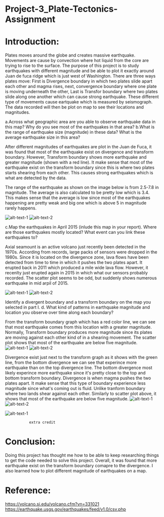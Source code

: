 # Project-3_Plate-Tectonics-Assignment

 #   Introduction:
 Plates moves around the globe and creates massive earthquake. Movements are cause by convection where hot liquid from the core are trying to rise to the surface. The purpose of this project is to study earthquakes with different magnitude and be able to plot it exactly around Juan de fuca ridge which is just west of Washington. There are three ways plates move: First is Divergence boundary in which two plates slide apart each other and magma rises, next, convergence boundary where one plate is moving underneath the other, Last is Transfor boundary where two plates slide along one another which can cause strong earthquake. These different type of movements cause eartquake which is measured by seismograph. The data recorded will then be plot on map to see their locations and magnitudes.



a.Across what geographic area are you able to observe earthquake data in this map? Why do you see most of the earthquakes in that area?
b.What is the range of earthquake size (magnitude) in these data? What is the average earthquake size in this area?

After different magnitudes of earthquakes are plot in the Juan de Fuca, it was found that most of the earthquake exist on divergence and transform boundary. However, Transform boundary shows more earthquake and greater magnitude (shown with a red line). It make sense that most of the earthquake exist on the transform boundary since this is where two plates starts shearing from each other. This causes strong earthquakes which is what are detected by the data. 

The range of the earthquake as shown on the image below is from 2.5-7.8 in magnitude. The average is also calculated to be pretty low which is 3.4. This makes sense that the average is low since most of the earthquakes happening are pretty weak and big one which is above 5 in magnitude rarely happens.

![alt-text-1](https://github.com/aldrinfaylona/Project-3_Plate-Tectonics-Assignment/blob/master/Project%203-Plate%20Tectonics/MAP%20Earthquake%20magnitude%202010-2020.PNG) ![alt-text-2](https://github.com/aldrinfaylona/Project-3_Plate-Tectonics-Assignment/blob/master/Project%203-Plate%20Tectonics/range%20Earthquake%20magnitude%202010-2020%20Scatterplot.png)





c.Map the earthquakes in April 2015 (inlude this map in your report). Where are those earthquakes mostly located? What event can you link these earthquakes to?

Axial seamount is an active volcano just recently been detected in the 1970s. According from records, large packs of sensors were dropped in the 1980s. Since it is located on the divergence zone, lava flows have been detected from time to time in which it pushes the two plates apart. It erupted back in 2011 which produced a mile wide lava flow. However, it recenlty just erupted again in 2015 in which what our sensors probably recorded. The scatter plot seems to be odd, but suddenly shows numerous earthquake in mid arpil of 2015. 

![alt-text-1](https://github.com/aldrinfaylona/Project-3_Plate-Tectonics-Assignment/blob/master/Project%203-Plate%20Tectonics/MAP2%20Earthquake%202015.PNG) ![alt-text-2](https://github.com/aldrinfaylona/Project-3_Plate-Tectonics-Assignment/blob/master/Project%203-Plate%20Tectonics/Earthquake%202015.PNG)



Identify a divergent boundary and a transform boundary on the map you selected in part I.
d. What kind of patterns in earthquake magnitude and location you observe over time along each boundary?

From the transform boundary graph which has a red color line, we can see that most earthquake comes from this location with a greater magnitude. Normally, Transform boundary produces more magnitude since its plates are moving against each other kind of in a shearing movement. The scatter plot shows that most of the earthquake are below five magnitude.
![alt-text-1](https://github.com/aldrinfaylona/Project-3_Plate-Tectonics-Assignment/blob/master/Project%203-Plate%20Tectonics/TransformMap.PNG) ![alt-text-2](https://github.com/aldrinfaylona/Project-3_Plate-Tectonics-Assignment/blob/master/Project%203-Plate%20Tectonics/Transformgraph.png)

Divergence exist just next to the transform graph as it shows with the green line, from the bottom divergence we can see that experince more earthquake than on the top divergence line. The bottom divergence most likely experince more earthquake since it's pretty close to the top and bottom transform boundary. Divergence is when magma pushes the two plates apart. It make sense that this type of boundary experience less magnitude since what's coming out is fluid. Unlike tranform boundary where two lands shear against each other.  Similarly to scatter plot above, it shows that most of the earthquake are below five magnitude.
![alt-text-1](https://github.com/aldrinfaylona/Project-3_Plate-Tectonics-Assignment/blob/master/Project%203-Plate%20Tectonics/DivergenceMap.PNG) ![alt-text-2](https://github.com/aldrinfaylona/Project-3_Plate-Tectonics-Assignment/blob/master/Project%203-Plate%20Tectonics/Divergencegraph.png)

![alt-text-1](https://github.com/aldrinfaylona/Project-3_Plate-Tectonics-Assignment/blob/master/Project%203-Plate%20Tectonics/Extra%20credit.PNG)

               extra credit


 # Conclusion:
Doing this project has thought me how to be able to keep researching things to get the code needed to solve this project. Overall, it was found that more earthquake exist on the transform boundary comapre to the divergence. I also learned how to plot different magnitude of earthquakes on a map.

 # Reference:
https://volcano.si.edu/volcano.cfm?vn=331021
https://earthquake.usgs.gov/earthquakes/feed/v1.0/csv.php
